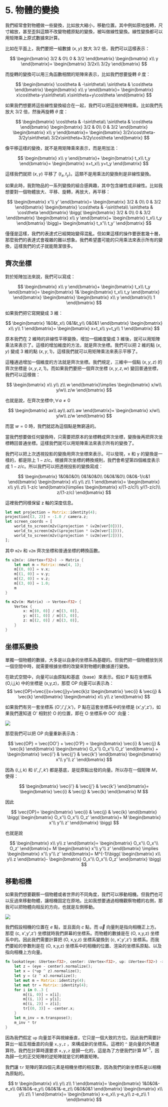 # 5. 物體的變換

我們經常會對物體做一些變換，比如放大縮小，移動位置。其中例如原地旋轉，尺寸縮放，甚至歪斜這類不改變物體原點的變換，被叫做線性變換。線性變換都可以用矩陣乘上原式數據來計算。

比如在平面上，我們要把一組數據 $(x, y)$ 放大 3/2 倍，我們可以這樣表示：

$$
\begin{bmatrix}
    3/2 & 0\\
    0 & 3/2
\end{bmatrix}
\begin{bmatrix}
    x\\
    y
\end{bmatrix}=
\begin{bmatrix}
    3/2x\\
    3/2y
\end{bmatrix}
$$

而旋轉的變換可以用三角函數相關的矩陣來表示，比如我們想要旋轉 $\theta$ 度：

$$
\begin{bmatrix}
    \cos\theta & -\sin\theta\\
    \sin\theta & \cos\theta
\end{bmatrix}
\begin{bmatrix}
    x\\
    y
\end{bmatrix}=
\begin{bmatrix}
    x\cos\theta-y\sin\theta\\
    x\sin\theta+y\cos\theta
\end{bmatrix}
$$

如果我們想要將這些線性變換組合在一起，我們可以把這些矩陣相乘。比如我們先放大 3/2 倍，然後再旋轉 $\theta$ 度：

$$
\begin{bmatrix}
    \cos\theta & -\sin\theta\\
    \sin\theta & \cos\theta
\end{bmatrix}
\begin{bmatrix}
    3/2 & 0\\
    0 & 3/2
\end{bmatrix}
\begin{bmatrix}
    x\\
    y
\end{bmatrix}=
\begin{bmatrix}
    3/2x\cos\theta-3/2y\sin\theta\\
    3/2x\sin\theta+3/2y\cos\theta
\end{bmatrix}
$$

像平移這樣的變換，就不是用矩陣乘來表示，而是用加法：

$$
\begin{bmatrix}
    x\\
    y
\end{bmatrix}+
\begin{bmatrix}
    t_x\\
    t_y
\end{bmatrix}=
\begin{bmatrix}
    x+t_x\\
    y+t_y
\end{bmatrix}
$$

這樣我們就把 $(x,y)$ 平移了 $(t_x,t_y)$。這類不是用乘法的變換則是非線性變換。

如果此時，我對物品的一系列變換的組合感興趣，其中包含線性或非線性。比如我想要對一個物體放大、平移、旋轉，再放大，再平移：

$$
\begin{bmatrix}
    x'\\
    y'
\end{bmatrix}=
\begin{bmatrix}
    3/2 & 0\\
    0 & 3/2
\end{bmatrix}
\begin{bmatrix}
    \cos\theta & -\sin\theta\\
    \sin\theta & \cos\theta
\end{bmatrix}
\bigg(
\begin{bmatrix}
    3/2 & 0\\
    0 & 3/2
\end{bmatrix}
\begin{bmatrix}
    x\\
    y
\end{bmatrix}+
\begin{bmatrix}
    t_x\\
    t_y
\end{bmatrix}
\bigg)+
\begin{bmatrix}
    t_x'\\
    t_y'
\end{bmatrix}
$$

僅僅是這樣，我們的表達式已經開始變得混亂。但如果這樣的操作要嵌套幾十層，那麼我們的表達式會複雜的難以想象。我們希望盡可能的只用乘法來表示所有的變換，這樣我們的式子就能簡潔很多。

## 齊次坐標

對於矩陣加法來說，我們可以寫成：

$$
\begin{bmatrix}
    x\\
    y
\end{bmatrix}+
\begin{bmatrix}
    t_x\\
    t_y
\end{bmatrix}=
\begin{bmatrix}
    1&
    \begin{bmatrix}
    t_x\\
    t_y
    \end{bmatrix}
\end{bmatrix}
\begin{bmatrix}
\begin{bmatrix}
    x\\
    y
\end{bmatrix}\\
1
\end{bmatrix}
$$

如果我們把它寫開變成 3 維：

$$
\begin{bmatrix}
    1&0&t_x\\
    0&1&t_y\\
    0&0&1
\end{bmatrix}
\begin{bmatrix}
    x\\
    y\\
    1
\end{bmatrix}=
\begin{bmatrix}
    x+t_x\\
    y+t_y\\
    1
\end{bmatrix}
$$

原本我們在 2 維時的非線性平移變換，增加一個維度變成 3 維後，就可以用矩陣乘法來表示了。這樣的增加維度的方法，就是齊次坐標。我們可以把 2 維的點 $(x,y)$ 變成 3 維的點 $(x,y,1)$，這樣我們就可以用矩陣乘法來表示平移了。

這種通過增加一個維度的方法就是齊次坐標。我們規定，三維中一個點 $(x,y,z)$ 的齊次坐標是 $(x,y,z,1)$。而如果我們要把一個齊次坐標 $(x,y,z,w)$ 變回普通坐標，我們可以這樣做：

$$
\begin{bmatrix}
    x\\
    y\\
    z\\
    w
\end{bmatrix}\implies
\begin{bmatrix}
    x/w\\
    y/w\\
    z/w
\end{bmatrix}
$$

也就是說，在齊次坐標中,$\forall a \neq 0$

$$
\begin{bmatrix}
    ax\\
    ay\\
    az\\
    aw
\end{bmatrix}=
\begin{bmatrix}
    x/w\\
    y/w\\
    z/w
\end{bmatrix}
$$

而當 $w=0$ 時，我們就認為這個點是無窮遠的。

當我們想要做任何變換時，只需要把原本的坐標轉成齊次坐標，變換後再把齊次坐標轉回普通坐標。這樣我們就可以用矩陣乘法來表示所有的變換了。

我們可以把上次透視投影的變換用齊次坐標來表示。可以發現，x 和 y 的變換是一樣的，都是除上 $1-z/c$。根據齊次坐標的轉換規則，我們會希望第四個維度表示成 $1-z/c$。所以我們可以把透視投影的變換寫成：

$$
\begin{bmatrix}
    1&0&0&0\\
    0&1&0&0\\
    0&0&1&0\\
    0&0&-1/c&1
\end{bmatrix}
\begin{bmatrix}
    x\\
    y\\
    z\\
    1
\end{bmatrix}=
\begin{bmatrix}
    x\\
    y\\
    z\\
    1-z/c
\end{bmatrix}\implies
\begin{bmatrix}
    x/(1-z/c)\\
    y/(1-z/c)\\
    z/(1-z/c)
\end{bmatrix}
$$

這裡我們同樣保留 z 軸的深度信息。

```rust
let mut projection = Matrix::identity(4);
projection[(3, 2)] = -1.0 / camera.z;
let screen_coords = [
    world_to_screen(m2v(&projection * &v2m(ver[0]))),
    world_to_screen(m2v(&projection * &v2m(ver[1]))),
    world_to_screen(m2v(&projection * &v2m(ver[2]))),
];
```

其中 `m2v` 和 `v2m` 齊次坐標和普通坐標的轉換函數。

```rust
fn v2m(v: &Vertex<f32>) -> Matrix {
    let mut m = Matrix::new(4, 1);
    m[(0, 0)] = v.x;
    m[(1, 0)] = v.y;
    m[(2, 0)] = v.z;
    m[(3, 0)] = 1.0;
    m
}

fn m2v(m: Matrix) -> Vertex<f32> {
    Vertex {
        x: m[(0, 0)] / m[(3, 0)],
        y: m[(1, 0)] / m[(3, 0)],
        z: m[(2, 0)] / m[(3, 0)],
    }
}
```

## 坐標系變換

單獨一個物體的數據，大多是以自身的坐標系為基礎的。但我們把一個物體放到另一個空間中時，就需要根據坐標的改變來對物體的數據進行變換。

在歐式空間中，向量可以由原點和基底（base）來表示。假如 P 點在坐標系 (O,i,j,k) 中的坐標是 (x,y,z)，那麼 OP 向量可以表示為：
$$
\vec{OP}=\vec{i}x+\vec{j}y+\vec{k}z
\begin{bmatrix}
    \vec{i} & \vec{j} & \vec{k}
\end{bmatrix}
\begin{bmatrix}
    x\\
    y\\
    z
\end{bmatrix}
$$

如果我們有另一套坐標系 (O',i',j',k')，P 點在這套坐標系中的坐標是 (x',y',z')，如果我們還知道 O' 相對於 O 的位置，即在 O 坐標系中 OO' 向量：

![](https://raw.githubusercontent.com/ssloy/tinyrenderer/gh-pages/img/05-camera/f66a0139058ab1d1025dbfd8cd401389.png)

那麼我們可以把 OP 向量重新表示為：

$$
\vec{OP} = \vec{OO'} + \vec{O'P} =
\begin{bmatrix}
    \vec{i} & \vec{j} & \vec{k}
\end{bmatrix}
\begin{bmatrix}
    O_x'\\
    O_x'\\
    O_z'
\end{bmatrix} + 
\begin{bmatrix}
    \vec{i'} & \vec{j'} & \vec{k'}
\end{bmatrix}
\begin{bmatrix}
    x'\\
    y'\\
    z'
\end{bmatrix}
$$

因為 $(i,j,k)$ 和 $(i',j',k')$ 都是基底，是從原點出發的向量。所以存在一個矩陣 $M$，使得：

$$
\begin{bmatrix}
    \vec{i'} & \vec{j'} & \vec{k'}
\end{bmatrix}=
\begin{bmatrix}
    \vec{i} & \vec{j} & \vec{k}
\end{bmatrix}
M
$$

因此

$$
\vec{OP}=
\begin{bmatrix}
    \vec{i} & \vec{j} & \vec{k}
\end{bmatrix}
\bigg(
\begin{bmatrix}
    O_x'\\
    O_x'\\
    O_z'
\end{bmatrix}+ M
\begin{bmatrix}
    x'\\
    y'\\
    z'
\end{bmatrix}
\bigg)
$$

也就是說

$$
\begin{bmatrix}
    x\\
    y\\
    z
\end{bmatrix}=
\begin{bmatrix}
    O_x'\\
    O_x'\\
    O_z'
\end{bmatrix}+ M
\begin{bmatrix}
    x'\\
    y'\\
    z'
\end{bmatrix}
\implies
\begin{bmatrix}
    x'\\
    y'\\
    z'
\end{bmatrix}=
M^{-1}\bigg(
\begin{bmatrix}
    x\\
    y\\
    z
\end{bmatrix}-
\begin{bmatrix}
    O_x'\\
    O_x'\\
    O_z'
\end{bmatrix}
\bigg)
$$

## 移動相機

如果我們想要觀察一個物體或者世界的不同角度，我們可以移動相機。但我們也可以反過來移動物體，讓相機固定在原地。比如我想要通過相機觀察物體的右側，那我可以把物體向相反的方向，也就是左側移動。

![](https://raw.githubusercontent.com/ssloy/tinyrenderer/gh-pages/img/05-camera/b94dd4a591514fd66a91a6e4cc065644.png)

我們假設相機的位置在 $e$ 點，並且面向 $c$ 點，而 $\vec{u}$ 向量則是指向相機正上方。那麼 (c, x',y',z') 坐標就時我們屏幕的坐標系。而物體的數據是在 (O, x,y,z) 坐標系中的。因此我們需要計算把 (O, x,y,z) 坐標系變換到 (c, x',y',z') 坐標系。而我們要給的參數則是在 (O, x,y,z) 坐標系中的相機的位置、渲染的坐標系原點、以及指向相機上方向量。

```rust
fn lookat(eye: &Vertex<f32>, center: &Vertex<f32>, up: &Vertex<f32>) -> Matrix {
    let z = (eye - center).normalize();
    let x = (*up ^ z).normalize();
    let y = (z ^ x).normalize();
    let mut m = Matrix::identity(4);
    let mut tr = Matrix::identity(4);
    for i in 0..3 {
        m[(i, 0)] = x[i];
        m[(i, 1)] = y[i];
        m[(i, 2)] = z[i];
        tr[(0, 3)] = -center.x;
    }
    let m_inv = m.transpose();
    m_inv * tr
}
```

因為我們假定 `up` 向量並不與視線垂直，它只是一個大致的方位。因此我們需要計算出一組互相垂直的向量 `x,y,z` ，來構成新的坐標系。這裡的 `^` 是向量的外積運算符。我們在計算時還要求 `x,y,z` 是歸一化的，這是為了方便我們計算 $M^{-1}$，因為歸一化的正交矩陣的逆矩陣就是它的轉置矩陣。

我們讓 `tr` 矩陣的第四個元素是相機坐標的相反數，因為我們的新坐標系是以相機為原點的。 

$$
tr
\begin{bmatrix}
    x\\
    y\\
    z\\
    1
\end{bmatrix}=
\begin{bmatrix}
    1&0&0&-e_x\\
    0&1&0&-e_y\\
    0&0&1&-e_z\\
    0&0&0&1
\end{bmatrix}
\begin{bmatrix}
    x\\
    y\\
    z\\
    1
\end{bmatrix}=
\begin{bmatrix}
    x-e_x\\
    y-e_y\\
    z-e_z\\
    1
\end{bmatrix}
$$